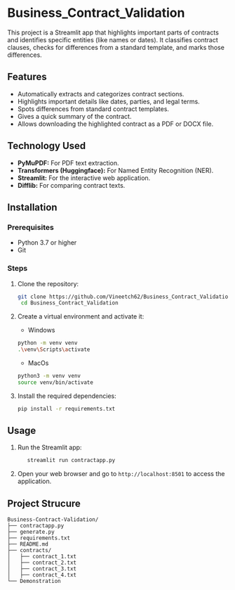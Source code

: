 # Business_Contract_Validation

This project is a Streamlit app that highlights important parts of contracts and identifies specific entities (like names or dates). It classifies contract clauses, checks for differences from a standard template, and marks those differences.



## Features

- Automatically extracts and categorizes contract sections.
- Highlights important details like dates, parties, and legal terms.
- Spots differences from standard contract templates.
- Gives a quick summary of the contract.
- Allows downloading the highlighted contract as a PDF or DOCX file.




## Technology Used

- **PyMuPDF:** For PDF text extraction.
- **Transformers (Huggingface):** For Named Entity Recognition (NER).
- **Streamlit:** For the interactive web application.
- **Difflib:** For comparing contract texts.


## Installation
### Prerequisites
- Python 3.7 or higher
- Git

### Steps
1. Clone the repository:
   ```bash
   git clone https://github.com/Vineetch62/Business_Contract_Validation.git
    cd Business_Contract_Validation
   ```
   
2. Create a virtual environment and activate it:
   - Windows
   ```bash
   python -m venv venv
   .\venv\Scripts\activate
   ```
   - MacOs
   ```bash
   python3 -m venv venv
   source venv/bin/activate
   ```

3. Install the required dependencies:
   ```bash
   pip install -r requirements.txt
   ```

## Usage
1. Run the Streamlit app:
   ```bash
      streamlit run contractapp.py
   ```
2. Open your web browser and go to `http://localhost:8501` to access the application.

## Project Strucure

```plaintext
Business-Contract-Validation/
├── contractapp.py
├── generate.py
├── requirements.txt
├── README.md
├── contracts/
│   ├── contract_1.txt
│   ├── contract_2.txt
│   ├── contract_3.txt
│   ├── contract_4.txt
└── Demonstration
